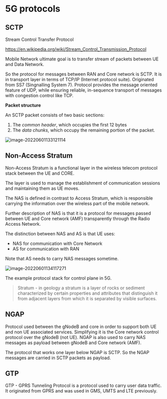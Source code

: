 # 5G protocols

## SCTP

Stream Control Transfer Protocol 

https://en.wikipedia.org/wiki/Stream_Control_Transmission_Protocol

Mobile Network ultimate goal is to transfer stream of packets between UE and Data Network.

So the protocol for messages between RAN and Core network is SCTP. It is in transport layer in terms of TCP/IP (Internet protocol suite). Originated from SS7 (Singnalling System 7). Protocol provides the message oriented feature of UDP, while ensuring reliable, in-sequence transport of messages with congestion control like TCP.

**Packet structure**

An SCTP packet consists of two basic sections:

1. The *common header*, which occupies the first 12 bytes 
2. The *data chunks*, which occupy the remaining portion of the packet.

![image-20220601133121114](C:\Users\Admin\AppData\Roaming\Typora\typora-user-images\image-20220601133121114.png)

## Non-Access Stratum

Non-Access Stratum is a functional layer in the wireless telecom protocol stack between the UE and CORE.

The layer is used to manage the establishment of communication sessions and maintaining them as UE moves.

The NAS is defined in contrast to Access Stratum, which is responsible carrying the information over the wireless part of the mobile network.

Further description of NAS is that it is a protocol for messages passed between UE and Core network (AMF) transparently through the Radio Access Network.

The distinction between NAS and AS is that UE uses:

- NAS for communication with Core Network
- AS for communication with RAN 

Note that AS needs to carry NAS messages sometime.

![image-20220601134117271](C:\Users\Admin\AppData\Roaming\Typora\typora-user-images\image-20220601134117271.png)

The example protocol stack for control plane in 5G.

>Stratum  - in geology a stratum is a layer of rocks or sediment characterized by certain properties and attributes that distinguish it from adjacent layers from which it is separated by visible surfaces.

## NGAP

Protocol used between the gNodeB and core in order to support both UE and non UE associated services. Simplifying it is the Core network control protocol  over the gNodeB (not UE). NGAP is also used to carry NAS messages as payload between gNodeB and Core network (AMF).

The protocol that works one layer below NGAP is SCTP. So the NGAP messages are carried in SCTP packets as payload.

## GTP

GTP - GPRS Tunneling Protocol is a protocol used to carry user data traffic. It originated from GPRS and was used in GMS, UMTS and LTE previously.

